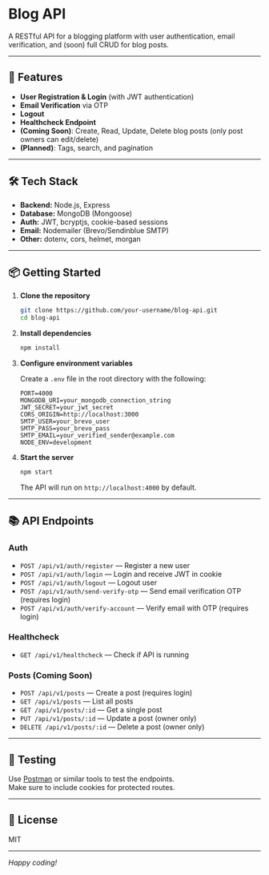 # Blog API

A RESTful API for a blogging platform with user authentication, email verification, and (soon) full CRUD for blog posts.

---

## 🚀 Features

- **User Registration & Login** (with JWT authentication)
- **Email Verification** via OTP
- **Logout**
- **Healthcheck Endpoint**
- **(Coming Soon)**: Create, Read, Update, Delete blog posts (only post owners can edit/delete)
- **(Planned)**: Tags, search, and pagination

---

## 🛠️ Tech Stack

- **Backend:** Node.js, Express
- **Database:** MongoDB (Mongoose)
- **Auth:** JWT, bcryptjs, cookie-based sessions
- **Email:** Nodemailer (Brevo/Sendinblue SMTP)
- **Other:** dotenv, cors, helmet, morgan

---

## 📦 Getting Started

1. **Clone the repository**
   ```bash
   git clone https://github.com/your-username/blog-api.git
   cd blog-api
   ```

2. **Install dependencies**
   ```bash
   npm install
   ```

3. **Configure environment variables**

   Create a `.env` file in the root directory with the following:
   ```
   PORT=4000
   MONGODB_URI=your_mongodb_connection_string
   JWT_SECRET=your_jwt_secret
   CORS_ORIGIN=http://localhost:3000
   SMTP_USER=your_brevo_user
   SMTP_PASS=your_brevo_pass
   SMTP_EMAIL=your_verified_sender@example.com
   NODE_ENV=development
   ```

4. **Start the server**
   ```bash
   npm start
   ```
   The API will run on `http://localhost:4000` by default.

---

## 📚 API Endpoints

### Auth

- `POST /api/v1/auth/register` — Register a new user
- `POST /api/v1/auth/login` — Login and receive JWT in cookie
- `POST /api/v1/auth/logout` — Logout user
- `POST /api/v1/auth/send-verify-otp` — Send email verification OTP (requires login)
- `POST /api/v1/auth/verify-account` — Verify email with OTP (requires login)

### Healthcheck

- `GET /api/v1/healthcheck` — Check if API is running

### Posts (Coming Soon)

- `POST /api/v1/posts` — Create a post (requires login)
- `GET /api/v1/posts` — List all posts
- `GET /api/v1/posts/:id` — Get a single post
- `PUT /api/v1/posts/:id` — Update a post (owner only)
- `DELETE /api/v1/posts/:id` — Delete a post (owner only)

---

## 🧪 Testing

Use [Postman](https://www.postman.com/) or similar tools to test the endpoints.  
Make sure to include cookies for protected routes.

---

## 📄 License

MIT

---

*Happy coding!*

